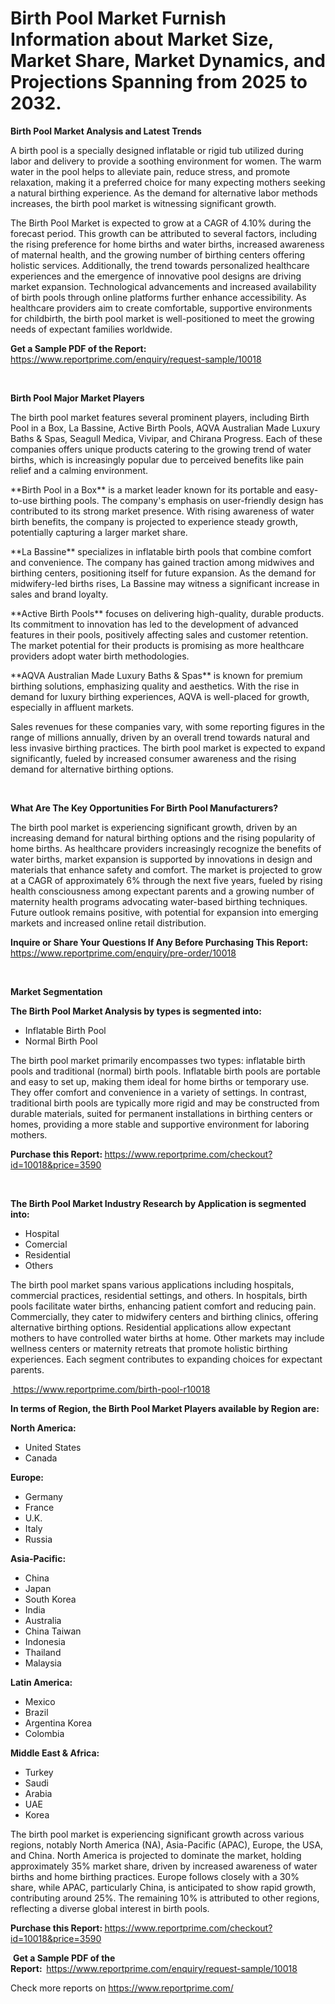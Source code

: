 <p><h1>Birth Pool Market Furnish Information about Market Size, Market Share, Market Dynamics, and Projections Spanning from 2025 to 2032.</h1></p><p><strong>Birth Pool Market Analysis and Latest Trends</strong></p>
<p><p>A birth pool is a specially designed inflatable or rigid tub utilized during labor and delivery to provide a soothing environment for women. The warm water in the pool helps to alleviate pain, reduce stress, and promote relaxation, making it a preferred choice for many expecting mothers seeking a natural birthing experience. As the demand for alternative labor methods increases, the birth pool market is witnessing significant growth.</p><p>The Birth Pool Market is expected to grow at a CAGR of 4.10% during the forecast period. This growth can be attributed to several factors, including the rising preference for home births and water births, increased awareness of maternal health, and the growing number of birthing centers offering holistic services. Additionally, the trend towards personalized healthcare experiences and the emergence of innovative pool designs are driving market expansion. Technological advancements and increased availability of birth pools through online platforms further enhance accessibility. As healthcare providers aim to create comfortable, supportive environments for childbirth, the birth pool market is well-positioned to meet the growing needs of expectant families worldwide.</p></p>
<p><strong>Get a Sample PDF of the Report:&nbsp;</strong> <a href="https://www.reportprime.com/enquiry/request-sample/10018?utm_campaign=2487&utm_medium=2&utm_source=Github&utm_content=ia&utm_term=20032025&utm_id=birth-pool">https://www.reportprime.com/enquiry/request-sample/10018</a></p>
<p>&nbsp;</p>
<p><strong>Birth Pool Major Market Players</strong></p>
<p><p>The birth pool market features several prominent players, including Birth Pool in a Box, La Bassine, Active Birth Pools, AQVA Australian Made Luxury Baths & Spas, Seagull Medica, Vivipar, and Chirana Progress. Each of these companies offers unique products catering to the growing trend of water births, which is increasingly popular due to perceived benefits like pain relief and a calming environment.</p><p>**Birth Pool in a Box** is a market leader known for its portable and easy-to-use birthing pools. The company's emphasis on user-friendly design has contributed to its strong market presence. With rising awareness of water birth benefits, the company is projected to experience steady growth, potentially capturing a larger market share.</p><p>**La Bassine** specializes in inflatable birth pools that combine comfort and convenience. The company has gained traction among midwives and birthing centers, positioning itself for future expansion. As the demand for midwifery-led births rises, La Bassine may witness a significant increase in sales and brand loyalty.</p><p>**Active Birth Pools** focuses on delivering high-quality, durable products. Its commitment to innovation has led to the development of advanced features in their pools, positively affecting sales and customer retention. The market potential for their products is promising as more healthcare providers adopt water birth methodologies.</p><p>**AQVA Australian Made Luxury Baths & Spas** is known for premium birthing solutions, emphasizing quality and aesthetics. With the rise in demand for luxury birthing experiences, AQVA is well-placed for growth, especially in affluent markets.</p><p>Sales revenues for these companies vary, with some reporting figures in the range of millions annually, driven by an overall trend towards natural and less invasive birthing practices. The birth pool market is expected to expand significantly, fueled by increased consumer awareness and the rising demand for alternative birthing options.</p></p>
<p>&nbsp;</p>
<p><strong>What Are The Key Opportunities For Birth Pool Manufacturers?</strong></p>
<p><p>The birth pool market is experiencing significant growth, driven by an increasing demand for natural birthing options and the rising popularity of home births. As healthcare providers increasingly recognize the benefits of water births, market expansion is supported by innovations in design and materials that enhance safety and comfort. The market is projected to grow at a CAGR of approximately 6% through the next five years, fueled by rising health consciousness among expectant parents and a growing number of maternity health programs advocating water-based birthing techniques. Future outlook remains positive, with potential for expansion into emerging markets and increased online retail distribution.</p></p>
<p><strong>Inquire or Share Your Questions If Any Before Purchasing This Report:</strong> <a href="https://www.reportprime.com/enquiry/pre-order/10018?utm_campaign=2487&utm_medium=2&utm_source=Github&utm_content=ia&utm_term=20032025&utm_id=birth-pool">https://www.reportprime.com/enquiry/pre-order/10018</a></p>
<p>&nbsp;</p>
<p><strong>Market Segmentation</strong></p>
<p><strong>The Birth Pool Market Analysis by types is segmented into:</strong></p>
<p><ul><li>Inflatable Birth Pool</li><li>Normal Birth Pool</li></ul></p>
<p><p>The birth pool market primarily encompasses two types: inflatable birth pools and traditional (normal) birth pools. Inflatable birth pools are portable and easy to set up, making them ideal for home births or temporary use. They offer comfort and convenience in a variety of settings. In contrast, traditional birth pools are typically more rigid and may be constructed from durable materials, suited for permanent installations in birthing centers or homes, providing a more stable and supportive environment for laboring mothers.</p></p>
<p><strong>Purchase this Report:&nbsp;</strong><a href="https://www.reportprime.com/checkout?id=10018&price=3590&utm_campaign=2487&utm_medium=2&utm_source=Github&utm_content=ia&utm_term=20032025&utm_id=birth-pool">https://www.reportprime.com/checkout?id=10018&price=3590</a></p>
<p>&nbsp;</p>
<p><strong>The Birth Pool Market Industry Research by Application is segmented into:</strong></p>
<p><ul><li>Hospital</li><li>Comercial</li><li>Residential</li><li>Others</li></ul></p>
<p><p>The birth pool market spans various applications including hospitals, commercial practices, residential settings, and others. In hospitals, birth pools facilitate water births, enhancing patient comfort and reducing pain. Commercially, they cater to midwifery centers and birthing clinics, offering alternative birthing options. Residential applications allow expectant mothers to have controlled water births at home. Other markets may include wellness centers or maternity retreats that promote holistic birthing experiences. Each segment contributes to expanding choices for expectant parents.</p></p>
<p><a href="https://www.reportprime.com/birth-pool-r10018?utm_campaign=2487&utm_medium=2&utm_source=Github&utm_content=ia&utm_term=20032025&utm_id=birth-pool">&nbsp;https://www.reportprime.com/birth-pool-r10018</a></p>
<p><strong>In terms of Region, the Birth Pool Market Players available by Region are:</strong></p>
<p>
    <p> <strong> North America: </strong>
        <ul>
            <li>United States</li>
            <li>Canada</li>
        </ul>
        </p> 
    <p> <strong> Europe: </strong>
        <ul>
            <li>Germany</li>
            <li>France</li>
            <li>U.K.</li>
            <li>Italy</li>
            <li>Russia</li>
        </ul>
        </p> 
    <p> <strong> Asia-Pacific: </strong>
        <ul>
            <li>China</li>
            <li>Japan</li>
            <li>South Korea</li>
            <li>India</li>
            <li>Australia</li>
            <li>China Taiwan</li>
            <li>Indonesia</li>
            <li>Thailand</li>
            <li>Malaysia</li>
        </ul>
        </p> 
    <p> <strong> Latin America: </strong>
        <ul>
            <li>Mexico</li>
            <li>Brazil</li>
            <li>Argentina Korea</li>
            <li>Colombia</li>
        </ul>
        </p> 
    <p> <strong> Middle East & Africa: </strong>
        <ul>
            <li>Turkey</li>
            <li>Saudi</li>
            <li>Arabia</li>
            <li>UAE</li>
            <li>Korea</li>
        </ul>
    </p>
    </p>
<p><p>The birth pool market is experiencing significant growth across various regions, notably North America (NA), Asia-Pacific (APAC), Europe, the USA, and China. North America is projected to dominate the market, holding approximately 35% market share, driven by increased awareness of water births and home birthing practices. Europe follows closely with a 30% share, while APAC, particularly China, is anticipated to show rapid growth, contributing around 25%. The remaining 10% is attributed to other regions, reflecting a diverse global interest in birth pools.</p></p>
<p><strong>Purchase this Report: </strong><a href="https://www.reportprime.com/checkout?id=10018&price=3590&utm_campaign=2487&utm_medium=2&utm_source=Github&utm_content=ia&utm_term=20032025&utm_id=birth-pool">https://www.reportprime.com/checkout?id=10018&price=3590</a></p>
<p>&nbsp;<strong>Get a Sample PDF of the Report:&nbsp;&nbsp;</strong><a href="https://www.reportprime.com/enquiry/request-sample/10018?utm_campaign=2487&utm_medium=2&utm_source=Github&utm_content=ia&utm_term=20032025&utm_id=birth-pool">https://www.reportprime.com/enquiry/request-sample/10018</a></p>
<p><strong></strong></p>
<p>Check more reports on <a href="https://www.reportprime.com/?utm_campaign=2487&utm_medium=2&utm_source=Github&utm_content=ia&utm_term=20032025&utm_id=birth-pool">https://www.reportprime.com/</a></p>